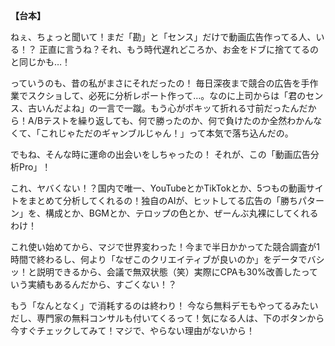 **【台本】**

ねぇ、ちょっと聞いて！まだ「勘」と「センス」だけで動画広告作ってる人、いる！？
正直に言うね？それ、もう時代遅れどころか、お金をドブに捨ててるのと同じかも…！

っていうのも、昔の私がまさにそれだったの！
毎日深夜まで競合の広告を手作業でスクショして、必死に分析レポート作って…。なのに上司からは「君のセンス、古いんだよね」の一言で一蹴。もう心がポキッて折れる寸前だったんだから！A/Bテストを繰り返しても、何で勝ったのか、何で負けたのか全然わかんなくて、「これじゃただのギャンブルじゃん！」って本気で落ち込んだの。

でもね、そんな時に運命の出会いをしちゃったの！
それが、この「動画広告分析Pro」！

これ、ヤバくない！？国内で唯一、YouTubeとかTikTokとか、5つもの動画サイトをまとめて分析してくれるの！独自のAIが、ヒットしてる広告の「勝ちパターン」を、構成とか、BGMとか、テロップの色とか、ぜーんぶ丸裸にしてくれるわけ！

これ使い始めてから、マジで世界変わった！今まで半日かかってた競合調査が1時間で終わるし、何より「なぜこのクリエイティブが良いのか」をデータでバシッ！と説明できるから、会議で無双状態（笑）実際にCPAも30%改善したっていう実績もあるんだから、すごくない！？

もう「なんとなく」で消耗するのは終わり！
今なら無料デモもやってるみたいだし、専門家の無料コンサルも付いてくるって！気になる人は、下のボタンから今すぐチェックしてみて！マジで、やらない理由がないから！
